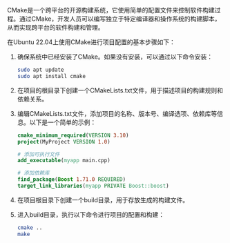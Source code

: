 CMake是一个跨平台的开源构建系统，它使用简单的配置文件来控制软件构建过程。通过CMake，开发人员可以编写独立于特定编译器和操作系统的构建脚本，从而实现跨平台的软件构建和管理。

在Ubuntu 22.04上使用CMake进行项目配置的基本步骤如下：

1. 确保系统中已经安装了CMake。如果没有安装，可以通过以下命令安装：
   ```bash
   sudo apt update
   sudo apt install cmake
   ```

2. 在项目的根目录下创建一个CMakeLists.txt文件，用于描述项目的构建规则和依赖关系。

3. 编辑CMakeLists.txt文件，添加项目的名称、版本号、编译选项、依赖库等信息。以下是一个简单的示例：

   ```cmake
   cmake_minimum_required(VERSION 3.10)
   project(MyProject VERSION 1.0)

   # 添加可执行文件
   add_executable(myapp main.cpp)

   # 添加依赖库
   find_package(Boost 1.71.0 REQUIRED)
   target_link_libraries(myapp PRIVATE Boost::boost)
   ```

4. 在项目根目录下创建一个build目录，用于存放生成的构建文件。

5. 进入build目录，执行以下命令进行项目的配置和构建：

   ```bash
   cmake ..
   make
   ```
